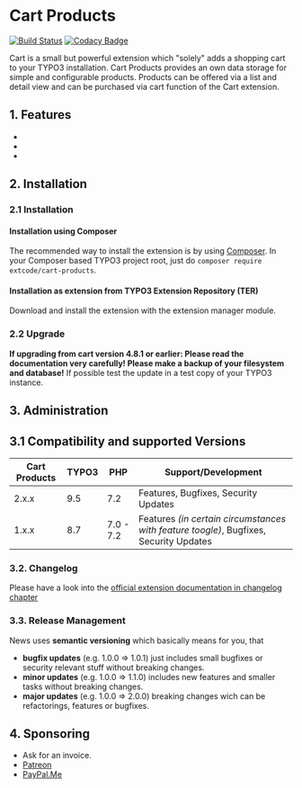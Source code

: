 # Cart Products

[![Build Status](https://travis-ci.org/extcode/cart_products.svg?branch=master)](https://travis-ci.org/extcode/cart_products)
[![Codacy Badge](https://api.codacy.com/project/badge/Grade/39ffda87c75d419ea82d1d8d132a3cf5)](https://www.codacy.com/app/extcode/cart_products?utm_source=github.com&amp;utm_medium=referral&amp;utm_content=extcode/cart_products&amp;utm_campaign=Badge_Grade)

Cart is a small but powerful extension which "solely" adds a shopping cart to your TYPO3 installation.
Cart Products provides an own data storage for simple and configurable products. Products can be offered via a list and detail view and can be purchased via cart function of the Cart extension.

## 1. Features

-
-
-

## 2. Installation

### 2.1 Installation

#### Installation using Composer

The recommended way to install the extension is by using [Composer][2]. In your Composer based TYPO3 project root, just do `composer require extcode/cart-products`. 

#### Installation as extension from TYPO3 Extension Repository (TER)

Download and install the extension with the extension manager module.

### 2.2 Upgrade

**If upgrading from cart version 4.8.1 or earlier: Please read the documentation very carefully! Please make a backup of your filesystem
and database!** If possible test the update in a test copy of your TYPO3 instance.

## 3. Administration

## 3.1 Compatibility and supported Versions

| Cart Products | TYPO3      | PHP       | Support/Development                                                                      |
| ------------- | ---------- | ----------|------------------------------------------------------------------------------------------|
| 2.x.x         | 9.5        | 7.2       | Features, Bugfixes, Security Updates                                                     |
| 1.x.x         | 8.7        | 7.0 - 7.2 | Features _(in certain circumstances with feature toogle)_, Bugfixes, Security Updates    |

### 3.2. Changelog

Please have a look into the [official extension documentation in changelog chapter](https://docs.typo3.org/typo3cms/extensions/cart_products/Misc/Changelog/Index.html)

### 3.3. Release Management

News uses **semantic versioning** which basically means for you, that
- **bugfix updates** (e.g. 1.0.0 => 1.0.1) just includes small bugfixes or security relevant stuff without breaking changes.
- **minor updates** (e.g. 1.0.0 => 1.1.0) includes new features and smaller tasks without breaking changes.
- **major updates** (e.g. 1.0.0 => 2.0.0) breaking changes wich can be refactorings, features or bugfixes.

## 4. Sponsoring

*  Ask for an invoice.
*  [Patreon](https://patreon.com/ext_cart)
*  [PayPal.Me](https://paypal.me/extcart)

[1]: https://docs.typo3.org/typo3cms/extensions/cart_products/
[2]: https://getcomposer.org/
